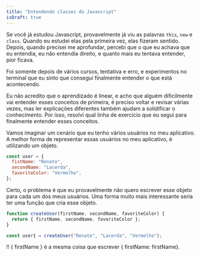 ```yaml
---
title: "Entendendo classes do Javascript"
isDraft: true
---
```


Se você já estudou Javascript, provavelmente já viu as palavras `this`, `new` e `class`. Quando eu estudei elas pela primeira vez, elas fizeram sentido. Depois, quando precisei me aprofundar, percebi que o que eu achava que eu entendia, eu não entendia direito, e quanto mais eu tentava entender, pior ficava.

Foi somente depois de vários cursos, tentativa e erro, e experimentos no terminal que eu sinto que consegui finalmente entender o que está acontecendo.

Eu não acredito que o aprendizado é linear, e acho que alguém dificilmente vai entender esses conceitos de primeira, é preciso voltar e revisar várias vezes, mas ler explicações diferentes também ajudam a solidificar o conhecimento. Por isso, resolvi qual linha de exercício que eu segui para finalmente entender esses conceitos.

Vamos imaginar um cenário que eu tenho vários usuários no meu aplicativo. A melhor forma de representar essas usuários no meu aplicativo, é utilizando um objeto.

```javascript
const user = {
  fistName: "Renato",
  secondName: "Lacerda",
  favoriteColor: "Vermelho",
};
```

Certo, o problema é que eu provavelmente não quero escrever esse objeto para cada um dos meus usuários. Uma forma muito mais interessante seria ter uma função que cria esse objeto.

```javascript
function createUser(firstName, secondName, favoriteColor) {
  return { firstName, secondName, favoriteColor };
}

const user1 = createUser("Renato", "Lacerda", "Vermelho");
```

!! { firstName } é a mesma coisa que escrever { firstName: firstName}.